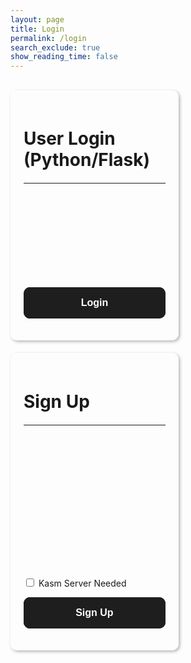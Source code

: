 ```yaml
---
layout: page
title: Login
permalink: /login
search_exclude: true
show_reading_time: false
---
```



<style>
    .submit-button {
        width: 100%;
        padding: 1rem;
        color: black;
        border: none;
        border-radius: 10px;
        font-size: 1rem;
        font-weight: 600;
        cursor: pointer;
        transition: all 0.3s ease;
        position: relative;
        padding: 1rem;
    }

    .login-container {
        display: flex;
        justify-content: space-between;
        flex-wrap: wrap;
        /* allows the cards to wrap onto the next line if the screen is too small */
    }

    .login-card {
        margin-top: 0;
        /* remove the top margin */
        width: 45%;
        border: 1px solid rgba(255, 255, 255, 0.5);
        border-radius: 10px;
        padding: 20px;
        box-shadow: 2px 2px 5px rgba(0, 0, 0, 0.3);
        margin-bottom: 20px;
        overflow-x: auto;
        /* Enable horizontal scrolling */
    }

    .login-card h1 {
        margin-bottom: 20px;
    }

    .signup-card {
        margin-top: 0;
        /* remove the top margin */
        width: 45%;
        border: 1px solid rgba(255, 255, 255, 0.5);
        border-radius: 10px;
        padding: 20px;
        box-shadow: 2px 2px 5px rgba(0, 0, 0, 0.3);
        margin-bottom: 20px;
        overflow-x: auto;
        /* Enable horizontal scrolling */
    }

    .signup-card h1 {
        margin-bottom: 20px;
    }

    .form-group {
        position: relative;
        margin-bottom: 1.5rem;
    }

    .form-group ion-icon {
        position: absolute;
        top: 50%;
        left: 10px;
        /* Adjust based on desired spacing */
        transform: translateY(-50%);
        font-size: 1.5rem;
        /* Adjust the size of the icon */
        color: rgba(255, 255, 255, 0.4);
        pointer-events: none;
        /* Ensure the icon does not interfere with input focus */
    }

    .form-input {
        width: 100%;
        padding: 1rem 1rem 1rem 3rem;
        /* Add left padding to make room for the icon */
        background: rgba(255, 255, 255, 0.05);
        border: 1px solid rgba(255, 255, 255, 0.1);
        border-radius: 10px;
        font-size: 1rem;
        color: white;
        transition: all 0.3s ease;
    }

    .form-input::placeholder {
        color: rgba(255, 255, 255, 0.4);
    }

    .form-input:focus {
        outline: none;
        border-color: rgba(255, 255, 255, 0.3);
        background: rgba(255, 255, 255, 0.1);
        box-shadow: 0 0 0 4px rgba(255, 255, 255, 0.05);
    }

    .form-input:-webkit-autofill,
    .form-input:-webkit-autofill:hover,
    .form-input:-webkit-autofill:focus,
    .form-input:-webkit-autofill:active {
        -webkit-background-clip: text;
        -webkit-text-fill-color: #ffffff;
        transition: background-color 5000s ease-in-out 0s;
        box-shadow: inset 0 0 20px 20px #23232329;

    }

    .glowOnHover {
        //this makes it actually glow
        border: none;
        outline: none;
        color: #fff;
        background: #1e1e1e;
        cursor: pointer;
        position: relative;
        z-index: 0;
        border-radius: 10px;
    }

    .glowOnHover:before {
        content: '';
        background: linear-gradient(45deg, #ff0000, #ff7300, #fffb00, #48ff00, #00ffd5, #002bff, #7a00ff, #ff00c8, #ff0000);
        position: absolute;
        top: -2px;
        left: -2px;
        background-size: 400%;
        z-index: -1;
        filter: blur(5px);
        width: calc(100% + 4px);
        height: calc(100% + 4px);
        animation: glowing 20s linear infinite;
        opacity: 0;
        transition: opacity .3s ease-in-out;
        border-radius: 10px;
    }

    .glowOnHover:hover:before {
        opacity: 1;
    }

    .glowOnHover:after {
        z-index: -1;
        content: '';
        position: absolute;
        width: 100%;
        height: 100%;
        background: #1e1e1e;
        left: 0;
        top: 0;
        border-radius: 10px;
    }

    @keyframes glowing {
        0% {
            background-position: 0 0;
        }

        50% {
            background-position: 400% 0;
        }

        100% {
            background-position: 0 0;
        }
    }
</style>
<br>
<div class="login-container">
    <!-- Python Login Form -->
    <div class="login-card">
        <h1 id="pythonTitle">User Login (Python/Flask)</h1>
        <hr>
        <form id="pythonForm" onsubmit="loginBoth(); return false;">
            <div class="form-group">
                <input type="text" class="form-input" id="uid" placeholder="GitHub ID" required>
                <ion-icon name="id-card-outline"></ion-icon>
            </div>
            <div class="form-group">
                <ion-icon name="lock-closed-outline"></ion-icon>
                <input type="password" class="form-input" id="password" placeholder="Password" required>
            </div>
            <p>
                <button type="submit" class="glowOnHover submit-button">Login</button>
            </p>
            <p id="message" style="color: red;"></p>
        </form>
    </div>
    <div class="signup-card">
        <h1 id="signupTitle">Sign Up</h1>
        <hr>
        <form id="signupForm" onsubmit="signup(); return false;">
            <div class="form-group">
                <ion-icon name="person-outline"></ion-icon>
                <input type="text" class="form-input" id="name" placeholder="Name" required>
            </div>
            <div class="form-group">
                <input type="text" class="form-input" id="signupUid" placeholder="GitHub ID" required>
                <ion-icon name="id-card-outline"></ion-icon>
            </div>
            <div class="form-group">
                <ion-icon name="lock-closed-outline"></ion-icon>
                <input type="password" class="form-input" id="signupPassword" placeholder="Password" required>
            </div>
            <p>
                <label>
                    <input type="checkbox" name="kasmNeeded" id="kasmNeeded">
                    Kasm Server Needed
                </label>
            </p>
            <p>
                <button type="submit" class="glowOnHover submit-button">Sign Up</button>
            </p>
            <p id="signupMessage" style="color: green;"></p>
        </form>
    </div>
</div>
<script type="module" src="https://unpkg.com/ionicons@7.1.0/dist/ionicons/ionicons.esm.js"></script>
<script nomodule src="https://unpkg.com/ionicons@7.1.0/dist/ionicons/ionicons.js"></script>
<script type="module">
    import { login, pythonURI, javaURI, fetchOptions } from '{{site.baseurl}}/assets/js/api/config.js';
    // Function to handle both Python and Java login simultaneously
    window.loginBoth = function () {
    javaLogin();  // Call Java login
    pythonLogin();
};
    // Function to handle Python login
    window.pythonLogin = function () {
        const options = {
            URL: `${pythonURI}/api/authenticate`,
            callback: pythonDatabase,
            message: "message",
            method: "POST",
            cache: "no-cache",
            body: {
                uid: document.getElementById("uid").value,
                password: document.getElementById("password").value,
            }
        };
        login(options);
    }
    // Function to handle Java login
    window.javaLogin = function () {
    const loginURL = `${javaURI}/authenticate`;
    const databaseURL = `${javaURI}/api/person/get`;
    const signupURL = `${javaURI}/api/person/create`;

    const userCredentials = JSON.stringify({
        uid: document.getElementById("uid").value,
        password: document.getElementById("password").value,
    });

    const loginOptions = {
        ...fetchOptions,
        method: "POST",
        body: userCredentials,
    };

    console.log("Attempting Java login...");

    fetch(loginURL, loginOptions)
        .then(response => {
            if (!response.ok) {
                throw new Error("Invalid login");
            }
            return response.json();
        })
        .then(data => {
            console.log("Login successful!", data);

            // Fetch database after login success using fetchOptions
            return fetch(databaseURL, fetchOptions);
        })
        .then(response => {
            if (!response.ok) {
                throw new Error(`Spring server response: ${response.status}`);
            }
            return response.json();
        })
        .then(data => {
            console.log("Java database response:", data);
        })
        .catch(error => {
            console.error("Login failed:", error.message);

            // If login fails, attempt account creation
            if (error.message === "Invalid login") {
                alert("Login for Spring failed. Creating a new Java account...");

                const signupData = JSON.stringify({
                    uid: document.getElementById("uid").value,
                    email: document.getElementById("uid").value + "@gmail.com",
                    dob: "11-01-2024", // Static date, can be modified
                    name: document.getElementById("uid").value,
                    password: document.getElementById("password").value,
                    kasmServerNeeded: false,
                });

                const signupOptions = {
                    ...fetchOptions,
                    method: "POST",
                    body: signupData,
                };

                fetch(signupURL, signupOptions)
                    .then(signupResponse => {
                        if (!signupResponse.ok) {
                            throw new Error("Account creation failed!");
                        }
                        return signupResponse.json();
                    })
                    .then(signupResult => {
                        console.log("Account creation successful!", signupResult);
                        alert("Account Creation Successful. Logging you into Flask/Spring!");

                        // Retry login after account creation
                        return fetch(loginURL, loginOptions);
                    })
                    .then(newLoginResponse => {
                        if (!newLoginResponse.ok) {
                            throw new Error("Login failed after account creation");
                        }
                        console.log("Login successful after account creation!");

                        // Fetch database after successful login
                        return fetch(databaseURL, fetchOptions);
                    })
                    .then(response => {
                        if (!response.ok) {
                            throw new Error(`Spring server response: ${response.status}`);
                        }
                        return response.json();
                    })
                    .then(data => {
                        console.log("Java database response:", data);
                    })
                    .catch(newLoginError => {
                        console.error("Error after account creation:", newLoginError.message);
                    });
            } else {
                console.log("Logged in!");
            }
        });
};

    // Function to fetch and display Python data
    function pythonDatabase() {
        const URL = `${pythonURI}/api/id`;
        fetch(URL, fetchOptions)
            .then(response => {
                if (!response.ok) {
                    throw new Error(`Flask server response: ${response.status}`);
                }
                return response.json();
            })
            .then(data => {
                window.location.href = '{{site.baseurl}}/profile';
            })
            .catch(error => {
                document.getElementById("message").textContent = `Error: ${error.message}`;
            });
    }

    window.signup = function () {
        const signupButton = document.querySelector(".signup-card button");
        // Disable the button and change its color
        signupButton.disabled = true;
        signupButton.style.backgroundColor = '#d3d3d3'; // Light gray to indicate disabled state
        const signupOptions = {
            URL: `${pythonURI}/api/user`,
            method: "POST",
            cache: "no-cache",
            body: {
                name: document.getElementById("name").value,
                uid: document.getElementById("signupUid").value,
                password: document.getElementById("signupPassword").value,
                kasm_server_needed: document.getElementById("kasmNeeded").checked,
            }
        };
        fetch(signupOptions.URL, {
            method: signupOptions.method,
            headers: {
                "Content-Type": "application/json"
            },
            body: JSON.stringify(signupOptions.body)
        })
            .then(response => {
                if (!response.ok) {
                    throw new Error(`Signup failed: ${response.status}`);
                }
                return response.json();
            })
            .then(data => {
                document.getElementById("signupMessage").textContent = "Signup successful!";
                // Optionally redirect to login page or handle as needed
                // window.location.href = '{{site.baseurl}}/profile';
            })
            .catch(error => {
                console.error("Signup Error:", error);
                document.getElementById("signupMessage").textContent = `Signup Error: ${error.message}`;
                // Re-enable the button if there is an error
                signupButton.disabled = false;
                signupButton.style.backgroundColor = ''; // Reset to default color
            });
    }

    function javaDatabase() {
        const URL = `${javaURI}/api/person/get`;
        fetch(URL, fetchOptions)
            .then(response => {
                if (!response.ok) {
                    throw new Error(`Spring server response: ${response.status}`);
                }
                return response.json();
            })
            .catch(error => {
                console.error("Java Database Error:", error);
            });
    }
</script>
